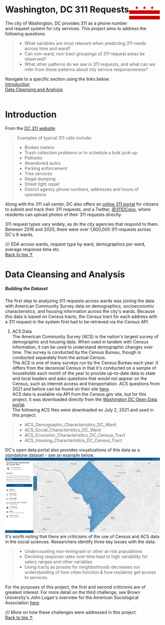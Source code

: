 # Washington, DC 311 Requests <img src=https://github.com/hannahelihannah/311_requests/blob/7bb993590be1c54fb06e489e1bb4dac1a51f472f/Flag-District-of-Columbia.jpg width="100" height="60" align="right">

The city of Washington, DC provides 311 as a phone number and request system for city services. This project aims to address the following questions:
> - What variables are most relevant when predicting 311 needs across time and ward?
> - Can non-ward, non-tract groupings of 311 request areas be observed?
> - What other patterns do we see in 311 requests, and what can we infer from these patterns about city service responsiveness?

Navigate to a specific section using the links below.<br>
[Introduction](#introduction)<br>
[Data Cleansing and Analysis](#data-cleansing-and-analysis)
<br><br>


# Introduction
From the [DC 311 website](https://ouc.dc.gov/page/311-city-services): 
> Examples of typical 311 calls include:

> - Broken meters
> - Trash collection problems or to schedule a bulk pick-up
> - Potholes
> - Abandoned autos
> - Parking enforcement
> - Tree services
> - Illegal dumping
> - Street light repair
> - District agency phone numbers, addresses and hours of operations

Along with the 311 call center, DC also offers an [online 311 portal](https://311.dc.gov/citizen/home) for citizens to submit and track their 311 requests, and a Twitter, [@311DCgov](https://twitter.com/311DCgov), where residents can upload photos of their 311 requests directly.

311 request types vary widely, as do the city agencies that respond to them. Between 2016 and 2020, there were over 1,600,000 311 requests across DC's 8 wards. 


/// EDA across wards, request type by ward, demographics per ward, average response time etc. 
<br>
[Back to top &#8593;](#washington-dc-311-requests)


# Data Cleansing and Analysis

##### Building the Dataset
The first step to analyzing 311 requests across wards was joining the data with American Community Survey data on demographics, socioeconomic characteristics, and housing information across the city's wards. Because this data is based on Census tracts, the Census tract for each address with a 311 request in the system first had to be retrieved via the Census API. 

1. ACS Data <br />
The American Community Survey (ACS) is the nation's largest survey of demographic and housing data. When used in tandem with Census information, it can be used to understand demographic changes over time. The survey is conducted by the Census Bureau, though is conducted separately from the actual Census. <br /> The ACS is one of many surveys run by the Census Bureau each year. It differs from the decennial Census in that it's conducted on a sample of households each month of the year to provide up-to-date data to state and local leaders and asks questions that would not appear on the Census, such as internet access and transportation. ACS questions from 2021 and before can be found on their site [here](https://www.census.gov/programs-surveys/acs/methodology/questionnaire-archive.html). <br /> ACS data is available via API from the Census.gov site, but for this project, it was downloaded directly from the [Washington DC Open Data portal](https://opendata.dc.gov/). <br /> The following ACS files were downloaded on July 2, 2021 and used in this project:
> - ACS_Demographic_Characteristics_DC_Ward
> - ACS_Social_Characteristics_DC_Ward
> - ACS_Economic_Characteristics_DC_Census_Tract
> - ACS_Housing_Characteristics_DC_Census_Tract

DC's open data portal also provides visualizations of this data as a standalone dataset - see an example below.<br />
![A map of ACS Housing Characteristics for Washington DC](https://github.com/hannahelihannah/311_requests/blob/efdc69d404b1ac9c206409e5d2e36b8d6868a50b/ACS%20DC%20Housing%20Tract.PNG "ACS Housing DC")
<br />
It's worth noting that there are criticisms of the use of Census and ACS data in the social sciences. Researchers identify three key issues with the data:
> - Undercounting non-immigrant or other at-risk populations
> - Declining response rates over time lead to high variability for salary ranges and other variables
> - Using tracts as proxies for neighborhoods decreases our understanding of how cities function & how residents get access to services.

For the purposes of this project, the first and second criticisms are of greatest interest. For more detail on the third challenge, see Brown University's John Logan's overview for the American Sociological Association [here](https://www.asanet.org/sites/default/files/attach/journals/sept18ccfeaturecombined.pdf). 

/// More on how these challenges were addressed in this project. 
<br>
[Back to top &#8593;](#washington-dc-311-requests)



